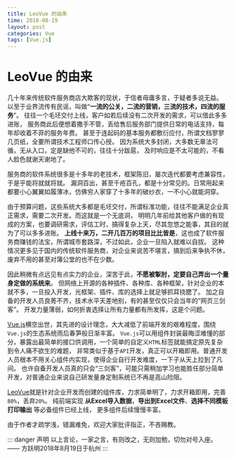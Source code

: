 ```yaml
---
title: LeoVue 的由来
time: 2018-08-19
layout: post
categories: Vue
tags: [Vue.js]
---
```


# LeoVue 的由来

几十年来传统软件服务商店大欺客的现状，于信者毋庸多言，于疑者多说无益。
以至于业界流传有民谣，叫做“**一流的公关，二流的营销，三流的技术，四流的服务**”。
往往一个毛坯交付上线，客户如若后续没有二次开发的需求，可以借此多多进账，
服务商此后便想着撒手不管，丢给售后服务部门提供日常的电话支持，每年却收着不菲的服务年费。
甚至于连起码的基本服务都敷衍应付，所谓文档寥寥几页纸，全要所谓技术工程师口传心授。
因为系统大多封闭，大多数无章法可循，无从入口，定是缺他不可的，往往十分跋扈，
及时响应是不太可能的，不看人脸色就谢天谢地了。

服务商的软件系统很多是十多年的老技术，框架陈旧，屡次迭代都要考虑兼容性，于是乎能将就就将就。
漏洞百出，甚至千疮百孔，都是十分常见的。日常用起来都要小心翼翼如履薄冰，仿佛穷人家穿了十多年的破纱衣，一不小心就能洞穿。

由于预算问题，这些系统大多都是毛坯交付，所谓标准功能，往往不能满足企业真正需求，需要二次开发。而这就是一个无底洞，
明明几年前给其他客户做的有现成的方案，也要调研需求，评估工时，搞得复杂上天，尽其忽悠之能事，其目的就为了可以多多进账。
**上线十来万，二开几百万的项目比比皆是**，这也成了软件服务商赚钱的法宝，所谓城市套路深，不过如此，企业一旦陷入就难以自拔。
这种情况更多见于国内的传统软件服务商，对企业来说苦不堪言，搞到后来争执不休，废弃不用的甚至对簿公堂的也不在少数。

因此稍微有点远见有点实力的企业，深苦于此，**不愿被掣肘，定要自己弄出一个量身定做的系统来**。
但网络上开源的各种插件、各种库、各种框架，针对企业的本就不多，一旦投入开发，光框架、插件、库的选择上就足够抓耳挠腮了。
加之自备的开发人员良莠不齐，技术水平天差地别，有的甚至仅仅只会当年的“网页三剑客”。
开发力量薄弱，如何折衷选择让所有力量都有所发挥，这是个问题。

[Vue.js](https://cn.vuejs.org)横空出世，其先进的设计理念，大大减低了前端开发的艰难程度，围绕`Vue.js`的生态系统雨后春笋般日渐丰富。
`Vue.js`可以用组件封装最晦涩难懂的部分，暴露出最简单的接口供调用，一个简单的自定义`HTML`标签就能搞定原先复杂到令人痛不欲生的难题，
非常类似于基于`API`开发，真正可以开箱即用。普通开发人员根本不用关心组件内实现，使得企业自行开发难度，一下子从天上拉到了凡间。
也许自备开发人员真的只会“三剑客”，可能只需稍加学习也能胜任部分简单开发，对普通企业来说自己研发量身定制系统已不再是高山险阻。

[LeoVue](https://axolo.github.io/leovue)就是针对企业开发而创建的组件库，力求简单明了，力求开箱即用，完善`80%`，丢弃`20%`。
纯前端实现 **从Excel导入数据**，**导出到Excel文件**、**选择不同模板打印输出** 等必备组件已经上线，
更多组件后续慢慢丰富。

由于作者才疏学浅，错漏难免，欢迎大家批评指正，不吝赐教。

::: danger 声明
以上言论，一家之言，有则改之，无则加勉，切勿对号入座。
—— 方跃明2018年8月19日于杭州
:::

